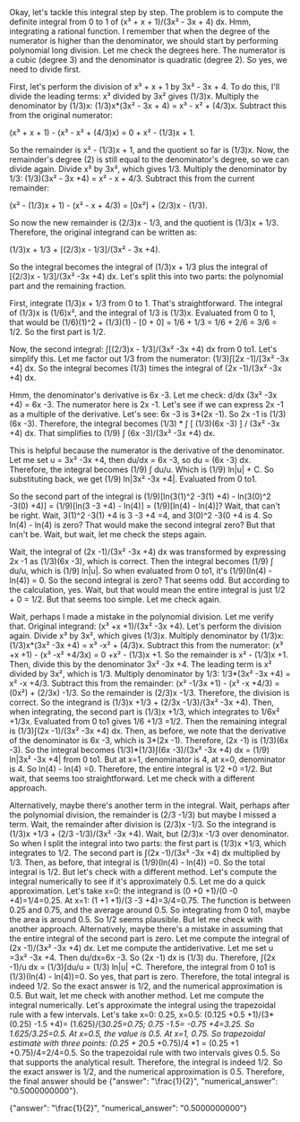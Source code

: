 <think>
Okay, let's tackle this integral step by step. The problem is to compute the definite integral from 0 to 1 of (x³ + x + 1)/(3x² - 3x + 4) dx. Hmm, integrating a rational function. I remember that when the degree of the numerator is higher than the denominator, we should start by performing polynomial long division. Let me check the degrees here. The numerator is a cubic (degree 3) and the denominator is quadratic (degree 2). So yes, we need to divide first.

First, let's perform the division of x³ + x + 1 by 3x² - 3x + 4. To do this, I'll divide the leading terms: x³ divided by 3x² gives (1/3)x. Multiply the denominator by (1/3)x: (1/3)x*(3x² - 3x + 4) = x³ - x² + (4/3)x. Subtract this from the original numerator:

(x³ + x + 1) - (x³ - x² + (4/3)x) = 0 + x² - (1/3)x + 1.

So the remainder is x² - (1/3)x + 1, and the quotient so far is (1/3)x. Now, the remainder's degree (2) is still equal to the denominator's degree, so we can divide again. Divide x² by 3x², which gives 1/3. Multiply the denominator by 1/3: (1/3)(3x² - 3x +4) = x² - x + 4/3. Subtract this from the current remainder:

(x² - (1/3)x + 1) - (x² - x + 4/3) = [0x²] + (2/3)x - (1/3).

So now the new remainder is (2/3)x - 1/3, and the quotient is (1/3)x + 1/3. Therefore, the original integrand can be written as:

(1/3)x + 1/3 + [(2/3)x - 1/3]/(3x² - 3x +4).

So the integral becomes the integral of (1/3)x + 1/3 plus the integral of [(2/3)x - 1/3]/(3x² -3x +4) dx. Let's split this into two parts: the polynomial part and the remaining fraction.

First, integrate (1/3)x + 1/3 from 0 to 1. That's straightforward. The integral of (1/3)x is (1/6)x², and the integral of 1/3 is (1/3)x. Evaluated from 0 to 1, that would be (1/6)(1)^2 + (1/3)(1) - [0 + 0] = 1/6 + 1/3 = 1/6 + 2/6 = 3/6 = 1/2. So the first part is 1/2.

Now, the second integral: ∫[(2/3)x - 1/3]/(3x² -3x +4) dx from 0 to1. Let's simplify this. Let me factor out 1/3 from the numerator: (1/3)∫[2x -1]/[3x² -3x +4] dx. So the integral becomes (1/3) times the integral of (2x -1)/(3x² -3x +4) dx.

Hmm, the denominator's derivative is 6x -3. Let me check: d/dx (3x² -3x +4) = 6x -3. The numerator here is 2x -1. Let's see if we can express 2x -1 as a multiple of the derivative. Let's see: 6x -3 is 3*(2x -1). So 2x -1 is (1/3)(6x -3). Therefore, the integral becomes (1/3) * ∫ [ (1/3)(6x -3) ] / (3x² -3x +4) dx. That simplifies to (1/9) ∫ (6x -3)/(3x² -3x +4) dx.

This is helpful because the numerator is the derivative of the denominator. Let me set u = 3x² -3x +4, then du/dx = 6x -3, so du = (6x -3) dx. Therefore, the integral becomes (1/9) ∫ du/u. Which is (1/9) ln|u| + C. So substituting back, we get (1/9) ln|3x² -3x +4|. Evaluated from 0 to1.

So the second part of the integral is (1/9)[ln(3(1)^2 -3(1) +4) - ln(3(0)^2 -3(0) +4)] = (1/9)[ln(3 -3 +4) - ln(4)] = (1/9)[ln(4) - ln(4)]? Wait, that can't be right. Wait, 3(1)^2 -3(1) +4 is 3 -3 +4 =4, and 3(0)^2 -3(0 +4 is 4. So ln(4) - ln(4) is zero? That would make the second integral zero? But that can't be. Wait, but wait, let me check the steps again.

Wait, the integral of (2x -1)/(3x² -3x +4) dx was transformed by expressing 2x -1 as (1/3)(6x -3), which is correct. Then the integral becomes (1/9) ∫ du/u, which is (1/9) ln|u|. So when evaluated from 0 to1, it's (1/9)(ln(4) - ln(4)) = 0. So the second integral is zero? That seems odd. But according to the calculation, yes. Wait, but that would mean the entire integral is just 1/2 + 0 = 1/2. But that seems too simple. Let me check again.

Wait, perhaps I made a mistake in the polynomial division. Let me verify that. Original integrand: (x³ +x +1)/(3x² -3x +4). Let's perform the division again. Divide x³ by 3x², which gives (1/3)x. Multiply denominator by (1/3)x: (1/3)x*(3x² -3x +4) = x³ -x² + (4/3)x. Subtract this from the numerator: (x³ +x +1) - (x³ -x² +4/3x) = 0 +x² - (1/3)x +1. So the remainder is x² - (1/3)x +1. Then, divide this by the denominator 3x² -3x +4. The leading term is x² divided by 3x², which is 1/3. Multiply denominator by 1/3: 1/3*(3x² -3x +4) = x² -x +4/3. Subtract this from the remainder: (x² -1/3x +1) - (x² -x +4/3) = (0x²) + (2/3x) -1/3. So the remainder is (2/3)x -1/3. Therefore, the division is correct. So the integrand is (1/3)x +1/3 + (2/3x -1/3)/(3x² -3x +4). Then, when integrating, the second part is (1/3)x +1/3, which integrates to 1/6x² +1/3x. Evaluated from 0 to1 gives 1/6 +1/3 =1/2. Then the remaining integral is (1/3)∫(2x -1)/(3x² -3x +4) dx. Then, as before, we note that the derivative of the denominator is 6x -3, which is 3*(2x -1). Therefore, (2x -1) is (1/3)(6x -3). So the integral becomes (1/3)*(1/3)∫(6x -3)/(3x² -3x +4) dx = (1/9) ln|3x² -3x +4| from 0 to1. But at x=1, denominator is 4, at x=0, denominator is 4. So ln(4) - ln(4) =0. Therefore, the entire integral is 1/2 +0 =1/2. But wait, that seems too straightforward. Let me check with a different approach.

Alternatively, maybe there's another term in the integral. Wait, perhaps after the polynomial division, the remainder is (2/3 -1/3) but maybe I missed a term. Wait, the remainder after division is (2/3)x -1/3. So the integrand is (1/3)x +1/3 + (2/3 -1/3)/(3x² -3x +4). Wait, but (2/3)x -1/3 over denominator. So when I split the integral into two parts: the first part is (1/3)x +1/3, which integrates to 1/2. The second part is ∫(2x -1)/(3x² -3x +4) dx multiplied by 1/3. Then, as before, that integral is (1/9)(ln(4) - ln(4)) =0. So the total integral is 1/2. But let's check with a different method. Let's compute the integral numerically to see if it's approximately 0.5. Let me do a quick approximation. Let's take x=0: the integrand is (0 +0 +1)/(0 -0 +4)=1/4=0.25. At x=1: (1 +1 +1)/(3 -3 +4)=3/4=0.75. The function is between 0.25 and 0.75, and the average around 0.5. So integrating from 0 to1, maybe the area is around 0.5. So 1/2 seems plausible. But let me check with another approach. Alternatively, maybe there's a mistake in assuming that the entire integral of the second part is zero. Let me compute the integral of (2x -1)/(3x² -3x +4) dx. Let me compute the antiderivative. Let me set u =3x² -3x +4. Then du/dx=6x -3. So (2x -1) dx is (1/3) du. Therefore, ∫(2x -1)/u dx = (1/3)∫du/u = (1/3) ln|u| +C. Therefore, the integral from 0 to1 is (1/3)(ln(4) - ln(4))=0. So yes, that part is zero. Therefore, the total integral is indeed 1/2. So the exact answer is 1/2, and the numerical approximation is 0.5. But wait, let me check with another method. Let me compute the integral numerically. Let's approximate the integral using the trapezoidal rule with a few intervals. Let's take x=0: 0.25, x=0.5: (0.125 +0.5 +1)/(3*(0.25) -1.5 +4)= (1.625)/(3*0.25=0.75; 0.75 -1.5= -0.75 +4=3.25. So 1.625/3.25=0.5. At x=0.5, the value is 0.5. At x=1, 0.75. So trapezoidal estimate with three points: (0.25 + 2*0.5 +0.75)/4 *1 = (0.25 +1 +0.75)/4=2/4=0.5. So the trapezoidal rule with two intervals gives 0.5. So that supports the analytical result. Therefore, the integral is indeed 1/2. So the exact answer is 1/2, and the numerical approximation is 0.5. Therefore, the final answer should be {"answer": "\\frac{1}{2}", "numerical_answer": "0.5000000000"}.
</think>

{"answer": "\\frac{1}{2}", "numerical_answer": "0.5000000000"}